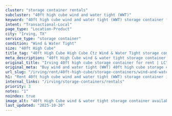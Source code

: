 ```yaml
---
cluster: "storage container rentals"
subcluster: "40ft high cube wind and water tight (WWT)"
keyword: "40ft high cube wind and water tight (WWT) storage container for rent Irving, TX"
intent: "Transactional-Local"
page_type: "Location-Product"
city: "Irving, TX"
service_type: "storage container"
condition: "Wind & Water Tight"
size: "40ft High Cube"
title_tag: "40ft High Cube High Cube Ctz Wind & Water Tight storage container Sales in Irving | LC Container"
meta_description: "40ft High Cube wind & water tight storage container sales in Irving. High cube containers with extra height. Fast delivery, competitive pricing. Serving storage containers area. Quote ID: F2G. Call (214) 524-4168 for your free quote today."
original_title: "Irving 40ft high cube storage container for rent | LC"
original_meta: "Buy wind and water tight (WWT) 40ft high cube storage container rent with local delivery in Irving, TX. LC Container — local Since 2003. Request a fast quote today."
url_slug: "/irving/rent/40ft-high-cube/storage-containers/wind-and-water-tight-wwt"
h1: "Rent 40ft high cube wind and water tight (WWT) storage container in Irving"
internal_links: "/irving/storage-containers/rentals"
priority: 3
notes: "1"
noindex: true
image_alt: "40ft High Cube wind & water tight storage container available for delivery in Irving"
last_updated: "2025-10-20"
---
```


<!-- TODO: Add unique city/inventory copy, images, and internal links here. -->
